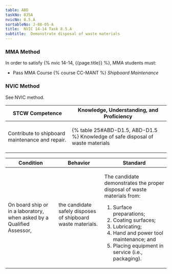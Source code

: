 ```yaml
---
table: ABD
taskNo: 8J5A
nvicNo: 8.5.A 
sortableNo: J-08-05-A
title:  NVIC 14-14 Task 8.5.A
subtitle:  Demonstrate disposal of waste materials
---
```



### MMA Method

In order to satisfy  {% nvic 14-14, {{page.title}}  %}, MMA students must:

* Pass MMA Course {% course CC-MANT %}  *Shipboard Maintenance*


### NVIC Method

<a onclick="togglevisibility('nvic_methods')" >See NVIC method.</a>

<div id='nvic_methods' class='hide'>

<table>
<thead>
<tr>
<th class='forty'> STCW Competence </th>
<th class='sixty'> Knowledge, Understanding, and Proficiency </th>
</tr>
</thead>




<tbody>
<tr><td markdown='1'>

Contribute to shipboard maintenance and repair.

</td><td markdown='1'>

{% table 25#ABD-D1.5, ABD-D1.5 %} Knowledge of safe disposal of waste materials

</td></tr>


</tbody>
</table>


<table>
<thead>
<tr><th class='twenty'>  Condition </th><th class='twenty'> Behavior </th><th  class='sixty'>Standard </th></tr>
</thead>
<tbody >



<tr><td markdown='1'>

On board ship or in a laboratory, when asked by a Qualified Assessor,

</td><td markdown='1'>

the candidate safely disposes of shipboard waste materials.

<br>

<div class="tooltip" markdown='1'>



</div>


</td><td markdown='1'>

The candidate demonstrates the proper disposal of waste materials from:

1. Surface preparations;
2. Coating surfaces;
3. Lubricating;
4. Hand and power tool maintenance; and
5. Placing equipment in service (i.e., packaging). 

</td></tr>
</tbody>
</table>
</div>
